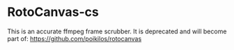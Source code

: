 # RotoCanvas-cs
This is an accurate ffmpeg frame scrubber. It is deprecated and will become part of: https://github.com/poikilos/rotocanvas
